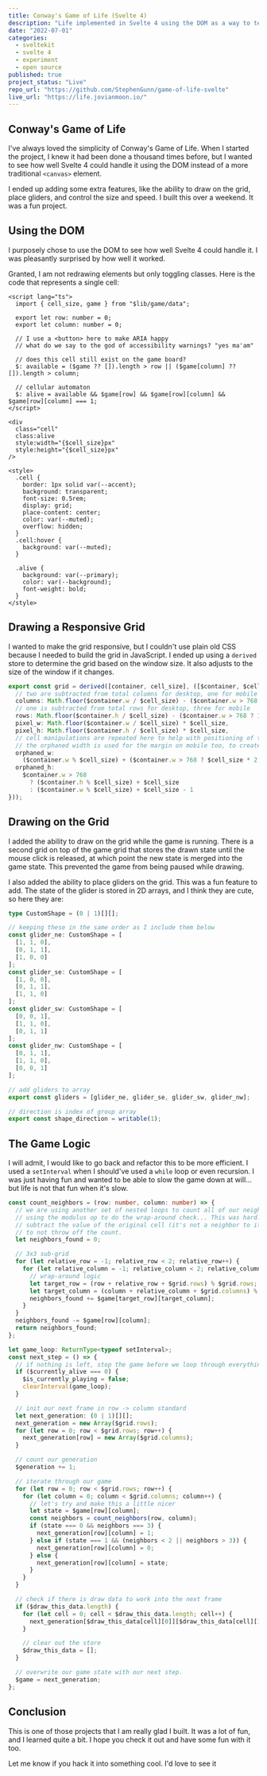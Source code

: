 ```yaml
---
title: Conway's Game of Life (Svelte 4)
description: "Life implemented in Svelte 4 using the DOM as a way to test the framework."
date: "2022-07-01"
categories:
  - sveltekit
  - svelte 4
  - experiment
  - open source
published: true
project_status: "Live"
repo_url: "https://github.com/StephenGunn/game-of-life-svelte"
live_url: "https://life.jovianmoon.io/"
---
```


<script lang="ts">
    import ProjectLinks from '$lib/layout/ProjectLinks.svelte';
</script>

<ProjectLinks repo="https://github.com/StephenGunn/game-of-life-svelte" link="https://life.jovianmoon.io/" />

## Conway's Game of Life

I've always loved the simplicity of Conway's Game of Life. When I started the project, I
knew it had been done a thousand times before, but I wanted to see how well Svelte 4 could
handle it using the DOM instead of a more traditional `<canvas>` element.

I ended up adding some extra features, like the ability to draw on the grid, place
gliders, and control the size and speed. I built this over a weekend. It was a fun
project.

## Using the DOM

I purposely chose to use the DOM to see how well Svelte 4 could handle it. I was
pleasantly surprised by how well it worked.

Granted, I am not redrawing elements but only toggling classes. Here is the code that
represents a single cell:

```svelte
<script lang="ts">
  import { cell_size, game } from "$lib/game/data";

  export let row: number = 0;
  export let column: number = 0;

  // I use a <button> here to make ARIA happy
  // what do we say to the god of accessibility warnings? "yes ma'am"

  // does this cell still exist on the game board?
  $: available = ($game ?? []).length > row || ($game[column] ?? []).length > column;

  // cellular automaton
  $: alive = available && $game[row] && $game[row][column] && $game[row][column] === 1;
</script>

<div
  class="cell"
  class:alive
  style:width="{$cell_size}px"
  style:height="{$cell_size}px"
/>

<style>
  .cell {
    border: 1px solid var(--accent);
    background: transparent;
    font-size: 0.5rem;
    display: grid;
    place-content: center;
    color: var(--muted);
    overflow: hidden;
  }
  .cell:hover {
    background: var(--muted);
  }

  .alive {
    background: var(--primary);
    color: var(--background);
    font-weight: bold;
  }
</style>
```

## Drawing a Responsive Grid

I wanted to make the grid responsive, but I couldn't use plain old CSS because I needed to
build the grid in JavaScript. I ended up using a `derived` store to determine the grid
based on the window size. It also adjusts to the size of the window if it changes.

```typescript
export const grid = derived([container, cell_size], ([$container, $cell_size]) => ({
  // two are subtracted from total columns for desktop, one for mobile
  columns: Math.floor($container.w / $cell_size) - ($container.w > 768 ? 2 : 1),
  // one is subtracted from total rows for desktop, three for mobile
  rows: Math.floor($container.h / $cell_size) - ($container.w > 768 ? 1 : 4),
  pixel_w: Math.floor($container.w / $cell_size) * $cell_size,
  pixel_h: Math.floor($container.h / $cell_size) * $cell_size,
  // cell manipulations are repeated here to help with positioning of the grid
  // the orphaned width is used for the margin on mobile too, to create a nice looking set of margins
  orphaned_w:
    ($container.w % $cell_size) + ($container.w > 768 ? $cell_size * 2 : $cell_size) - 1,
  orphaned_h:
    $container.w > 768
      ? ($container.h % $cell_size) + $cell_size
      : ($container.w % $cell_size) + $cell_size - 1
}));
```

## Drawing on the Grid

I added the ability to draw on the grid while the game is running. There is a second grid
on top of the game grid that stores the drawn state until the mouse click is released, at
which point the new state is merged into the game state. This prevented the game from
being paused while drawing.

I also added the ability to place gliders on the grid. This was a fun feature to add. The
state of the glider is stored in 2D arrays, and I think they are cute, so here they are:

```typescript
type CustomShape = (0 | 1)[][];

// keeping these in the same order as I include them below
const glider_ne: CustomShape = [
  [1, 1, 0],
  [0, 1, 1],
  [1, 0, 0]
];
const glider_se: CustomShape = [
  [1, 0, 0],
  [0, 1, 1],
  [1, 1, 0]
];
const glider_sw: CustomShape = [
  [0, 0, 1],
  [1, 1, 0],
  [0, 1, 1]
];
const glider_nw: CustomShape = [
  [0, 1, 1],
  [1, 1, 0],
  [0, 0, 1]
];

// add gliders to array
export const gliders = [glider_ne, glider_se, glider_sw, glider_nw];

// direction is index of group array
export const shape_direction = writable(1);
```

## The Game Logic

I will admit, I would like to go back and refactor this to be more efficient. I used a
`setInterval` when I should've used a `while` loop or even recursion. I was just having
fun and wanted to be able to slow the game down at will... but life is not that fun when
it's slow.

```typescript
const count_neighbors = (row: number, column: number) => {
  // we are using another set of nested loops to count all of our neighbors
  // using the modulus op to do the wrap-around check... This was hard.
  // subtract the value of the original cell (it's not a neighbor to itself)
  // to not throw off the count.
  let neighbors_found = 0;

  // 3x3 sub-grid
  for (let relative_row = -1; relative_row < 2; relative_row++) {
    for (let relative_column = -1; relative_column < 2; relative_column++) {
      // wrap-around logic
      let target_row = (row + relative_row + $grid.rows) % $grid.rows;
      let target_column = (column + relative_column + $grid.columns) % $grid.columns;
      neighbors_found += $game[target_row][target_column];
    }
  }
  neighbors_found -= $game[row][column];
  return neighbors_found;
};

let game_loop: ReturnType<typeof setInterval>;
const next_step = () => {
  // if nothing is left, stop the game before we loop through everything.
  if ($currently_alive === 0) {
    $is_currently_playing = false;
    clearInterval(game_loop);
  }

  // init our next frame in row -> column standard
  let next_generation: (0 | 1)[][];
  next_generation = new Array($grid.rows);
  for (let row = 0; row < $grid.rows; row++) {
    next_generation[row] = new Array($grid.columns);
  }

  // count our generation
  $generation += 1;

  // iterate through our game
  for (let row = 0; row < $grid.rows; row++) {
    for (let column = 0; column < $grid.columns; column++) {
      // let's try and make this a little nicer
      let state = $game[row][column];
      const neighbors = count_neighbors(row, column);
      if (state === 0 && neighbors === 3) {
        next_generation[row][column] = 1;
      } else if (state === 1 && (neighbors < 2 || neighbors > 3)) {
        next_generation[row][column] = 0;
      } else {
        next_generation[row][column] = state;
      }
    }
  }

  // check if there is draw data to work into the next frame
  if ($draw_this_data.length) {
    for (let cell = 0; cell < $draw_this_data.length; cell++) {
      next_generation[$draw_this_data[cell][0]][$draw_this_data[cell][1]] = 1;
    }

    // clear out the store
    $draw_this_data = [];
  }

  // overwrite our game state with our next step.
  $game = next_generation;
};
```

## Conclusion

This is one of those projects that I am really glad I built. It was a lot of fun, and I
learned quite a bit. I hope you check it out and have some fun with it too.

Let me know if you hack it into something cool. I'd love to see it
